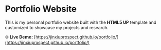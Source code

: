 # Portfolio Website


This is my personal portfolio website built with the **HTML5 UP** template and customized to showcase my projects and research.  


🌐 **Live Demo:** [https://jinxiuprospect.github.io/portfolio/](https://jinxiuprospect.github.io/portfolio/)
